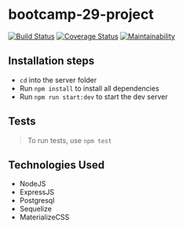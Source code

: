 # bootcamp-29-project
[![Build Status](https://travis-ci.org/robocopkaka/bootcamp-29-project.svg?branch=setup-travis)](https://travis-ci.org/robocopkaka/bootcamp-29-project)  [![Coverage Status](https://coveralls.io/repos/github/robocopkaka/bootcamp-29-project/badge.svg?branch=setup-coveralls)](https://coveralls.io/github/robocopkaka/bootcamp-29-project?branch=setup-coveralls) [![Maintainability](https://api.codeclimate.com/v1/badges/58eff872125b52f6cd74/maintainability)](https://codeclimate.com/github/robocopkaka/bootcamp-29-project/maintainability)

## Installation steps
* `cd` into the server folder
* Run `npm install` to install all dependencies
* Run `npm run start:dev` to start the dev server


## Tests
> To run tests, use `npm test`


## Technologies Used
+ NodeJS
+ ExpressJS
+ Postgresql
+ Sequelize
+ MaterializeCSS
